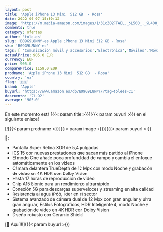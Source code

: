 ```yaml
---
layout: post
title: 'Apple iPhone 13 Mini  512 GB  - Rosa'
date: 2022-06-07 15:30:12
image: 'https://m.media-amazon.com/images/I/31cZO2FTAEL._SL500_._SL400_.jpg'
comments: true
category: ofertas
author: 'tole.es'
slug: 'B09G9L8NNY-es Apple iPhone 13 Mini 512 GB - Rosa'
sku: 'B09G9L8NNY-es'
tags: [ 'Comunicación móvil y accesorios','Electrónica','Móviles','Móviles y smartphones libres','apple','iphone','🇪🇸', ]
actualPrice: 905.0 EUR
currency: EUR
price: 905.0
comparePrice: 1159.0 EUR
prodname: 'Apple iPhone 13 Mini  512 GB  - Rosa'
country: 'es'
flag: '🇪🇸'
brand: 'Apple'
buyurl: 'https://www.amazon.es/dp/B09G9L8NNY/?tag=tolees-21'
descuento: '21.92'
average: '905.0'
---
```


En este momento está [{{< param title >}}]({{< param buyurl >}}) en el siguiente enlace!

[![{{< param prodname >}}]({{< param image >}})]({{< param buyurl >}})

🔎:

- Pantalla Super Retina XDR de 5,4 pulgadas
- iOS 15 con nuevas prestaciones que sacan más partido al iPhone
- El modo Cine añade poca profundidad de campo y cambia el enfoque automáticamente en los vídeos
- Cámara delantera TrueDepth de 12 Mpx con modo Noche y grabación de vídeo en 4K HDR con Dolby Vision
- Hasta 17 horas de reproducción de vídeo
- Chip A15 Bionic para un rendimiento ultrarrápido
- Conexión 5G para descargas superveloces y streaming en alta calidad
- Resistencia al agua IP68, líder en el sector
- Sistema avanzado de cámara dual de 12 Mpx con gran angular y ultra gran angular, Estilos Fotográficos, HDR Inteligente 4, modo Noche y grabación de vídeo en 4K HDR con Dolby Vision
- Diseño robusto con Ceramic Shield

[🛒 Aquí!!!]({{< param buyurl >}})
